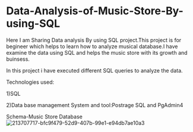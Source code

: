 # Data-Analysis-of-Music-Store-By-using-SQL
Here I am Sharing Data analysis By using SQL project.This project is for begineer which helps to learn how to analyze musical database.I have examine the data using SQL and helps the music store with its growth and buinsess.

In this project i have executed different SQL queries to analyze the data.

Technologies used:

1)SQL

2)Data base management System and tool:Postrage SQL and PgAdmin4

Schema-Music Store Database
![213707717-bfc9f479-52d9-407b-99e1-e94db7ae10a3](https://github.com/Khose07/Data-Analysis-of-Music-Store-By-using-SQL/assets/147912963/7fb40d0f-9b17-4eb1-80ed-c00e19fa3e29)






